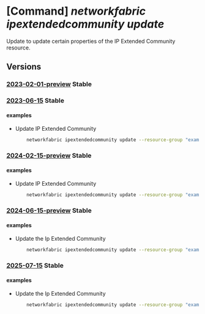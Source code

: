 # [Command] _networkfabric ipextendedcommunity update_

Update to update certain properties of the IP Extended Community resource.

## Versions

### [2023-02-01-preview](/Resources/mgmt-plane/L3N1YnNjcmlwdGlvbnMve30vcmVzb3VyY2Vncm91cHMve30vcHJvdmlkZXJzL21pY3Jvc29mdC5tYW5hZ2VkbmV0d29ya2ZhYnJpYy9pcGV4dGVuZGVkY29tbXVuaXRpZXMve30=/2023-02-01-preview.xml) **Stable**

<!-- mgmt-plane /subscriptions/{}/resourcegroups/{}/providers/microsoft.managednetworkfabric/ipextendedcommunities/{} 2023-02-01-preview -->

### [2023-06-15](/Resources/mgmt-plane/L3N1YnNjcmlwdGlvbnMve30vcmVzb3VyY2Vncm91cHMve30vcHJvdmlkZXJzL21pY3Jvc29mdC5tYW5hZ2VkbmV0d29ya2ZhYnJpYy9pcGV4dGVuZGVkY29tbXVuaXRpZXMve30=/2023-06-15.xml) **Stable**

<!-- mgmt-plane /subscriptions/{}/resourcegroups/{}/providers/microsoft.managednetworkfabric/ipextendedcommunities/{} 2023-06-15 -->

#### examples

- Update IP Extended Community
    ```bash
        networkfabric ipextendedcommunity update --resource-group "example-rg" --resource-name "example-ipextendedcommunity" --ip-extended-community-rules "[{action:Permit,sequenceNumber:1234,routeTargets:['1024:219','1001:200']}]"
    ```

### [2024-02-15-preview](/Resources/mgmt-plane/L3N1YnNjcmlwdGlvbnMve30vcmVzb3VyY2Vncm91cHMve30vcHJvdmlkZXJzL21pY3Jvc29mdC5tYW5hZ2VkbmV0d29ya2ZhYnJpYy9pcGV4dGVuZGVkY29tbXVuaXRpZXMve30=/2024-02-15-preview.xml) **Stable**

<!-- mgmt-plane /subscriptions/{}/resourcegroups/{}/providers/microsoft.managednetworkfabric/ipextendedcommunities/{} 2024-02-15-preview -->

#### examples

- Update IP Extended Community
    ```bash
        networkfabric ipextendedcommunity update --resource-group "example-rg" --resource-name "example-ipextendedcommunity" --ip-extended-community-rules "[{action:Permit,sequenceNumber:1234,routeTargets:['1024:219','1001:200']}]"
    ```

### [2024-06-15-preview](/Resources/mgmt-plane/L3N1YnNjcmlwdGlvbnMve30vcmVzb3VyY2Vncm91cHMve30vcHJvdmlkZXJzL21pY3Jvc29mdC5tYW5hZ2VkbmV0d29ya2ZhYnJpYy9pcGV4dGVuZGVkY29tbXVuaXRpZXMve30=/2024-06-15-preview.xml) **Stable**

<!-- mgmt-plane /subscriptions/{}/resourcegroups/{}/providers/microsoft.managednetworkfabric/ipextendedcommunities/{} 2024-06-15-preview -->

#### examples

- Update the Ip Extended Community
    ```bash
        networkfabric ipextendedcommunity update --resource-group "example-rg" --resource-name "example-ipextendedcommunity" --ip-extended-community-rules "[{action:Permit,sequenceNumber:1234,routeTargets:['1024:219','1001:200']}]"
    ```

### [2025-07-15](/Resources/mgmt-plane/L3N1YnNjcmlwdGlvbnMve30vcmVzb3VyY2Vncm91cHMve30vcHJvdmlkZXJzL21pY3Jvc29mdC5tYW5hZ2VkbmV0d29ya2ZhYnJpYy9pcGV4dGVuZGVkY29tbXVuaXRpZXMve30=/2025-07-15.xml) **Stable**

<!-- mgmt-plane /subscriptions/{}/resourcegroups/{}/providers/microsoft.managednetworkfabric/ipextendedcommunities/{} 2025-07-15 -->

#### examples

- Update the Ip Extended Community
    ```bash
        networkfabric ipextendedcommunity update --resource-group "example-rg" --resource-name "example-ipextendedcommunity" --ip-extended-community-rules "[{action:Permit,sequenceNumber:1234,routeTargets:['1024:219','1001:200']}]"
    ```
